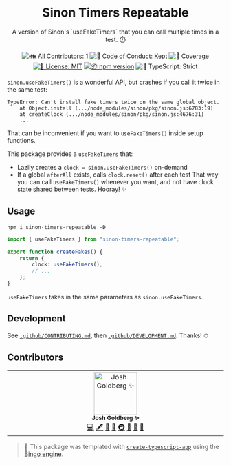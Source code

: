 <h1 align="center">Sinon Timers Repeatable</h1>

<p align="center">
	A version of Sinon's `useFakeTimers` that you can call multiple times in a test.
	⏱️
</p>

<p align="center">
	<!-- prettier-ignore-start -->
	<!-- ALL-CONTRIBUTORS-BADGE:START - Do not remove or modify this section -->
	<a href="#contributors" target="_blank"><img alt="👪 All Contributors: 1" src="https://img.shields.io/badge/%F0%9F%91%AA_all_contributors-1-21bb42.svg" /></a>
<!-- ALL-CONTRIBUTORS-BADGE:END -->
	<!-- prettier-ignore-end -->
	<a href="https://github.com/JoshuaKGoldberg/sinon-timers-repeatable/blob/main/.github/CODE_OF_CONDUCT.md" target="_blank"><img alt="🤝 Code of Conduct: Kept" src="https://img.shields.io/badge/%F0%9F%A4%9D_code_of_conduct-kept-21bb42" /></a>
	<a href="https://codecov.io/gh/JoshuaKGoldberg/sinon-timers-repeatable" target="_blank"><img alt="🧪 Coverage" src="https://img.shields.io/codecov/c/github/JoshuaKGoldberg/sinon-timers-repeatable?label=%F0%9F%A7%AA%20coverage" /></a>
	<a href="https://github.com/JoshuaKGoldberg/sinon-timers-repeatable/blob/main/LICENSE.md" target="_blank"><img alt="📝 License: MIT" src="https://img.shields.io/badge/%F0%9F%93%9D_license-MIT-21bb42.svg" /></a>
	<a href="http://npmjs.com/package/sinon-timers-repeatable" target="_blank"><img alt="📦 npm version" src="https://img.shields.io/npm/v/sinon-timers-repeatable?color=21bb42&label=%F0%9F%93%A6%20npm" /></a>
	<img alt="💪 TypeScript: Strict" src="https://img.shields.io/badge/%F0%9F%92%AA_typescript-strict-21bb42.svg" />
</p>

`sinon.useFakeTimers()` is a wonderful API, but crashes if you call it twice in the same test:

```plaintext
TypeError: Can't install fake timers twice on the same global object.
    at Object.install (.../node_modules/sinon/pkg/sinon.js:6783:19)
    at createClock (.../node_modules/sinon/pkg/sinon.js:4676:31)
    ...
```

That can be inconvenient if you want to `useFakeTimers()` inside setup functions.

This package provides a `useFakeTimers` that:

- Lazily creates a `clock = sinon.useFakeTimers()` on-demand
- If a global `afterAll` exists, calls `clock.reset()` after each test
  That way you can call `useFakeTimers()` whenever you want, and not have clock state shared between tests.
  Hooray! ✨

## Usage

```shell
npm i sinon-timers-repeatable -D
```

```ts
import { useFakeTimers } from "sinon-timers-repeatable";

export function createFakes() {
	return {
		clock: useFakeTimers(),
		// ...
	};
}
```

`useFakeTimers` takes in the same parameters as `sinon.useFakeTimers`.

## Development

See [`.github/CONTRIBUTING.md`](./.github/CONTRIBUTING.md), then [`.github/DEVELOPMENT.md`](./.github/DEVELOPMENT.md).
Thanks! ⏱

## Contributors

<!-- spellchecker: disable -->
<!-- ALL-CONTRIBUTORS-LIST:START - Do not remove or modify this section -->
<!-- prettier-ignore-start -->
<!-- markdownlint-disable -->
<table>
  <tbody>
    <tr>
      <td align="center" valign="top" width="14.28%"><a href="http://www.joshuakgoldberg.com"><img src="https://avatars.githubusercontent.com/u/3335181?v=4?s=100" width="100px;" alt="Josh Goldberg ✨"/><br /><sub><b>Josh Goldberg ✨</b></sub></a><br /><a href="https://github.com/JoshuaKGoldberg/sinon-timers-repeatable/commits?author=JoshuaKGoldberg" title="Code">💻</a> <a href="#content-JoshuaKGoldberg" title="Content">🖋</a> <a href="https://github.com/JoshuaKGoldberg/sinon-timers-repeatable/commits?author=JoshuaKGoldberg" title="Documentation">📖</a> <a href="#ideas-JoshuaKGoldberg" title="Ideas, Planning, & Feedback">🤔</a> <a href="#infra-JoshuaKGoldberg" title="Infrastructure (Hosting, Build-Tools, etc)">🚇</a> <a href="#maintenance-JoshuaKGoldberg" title="Maintenance">🚧</a> <a href="#projectManagement-JoshuaKGoldberg" title="Project Management">📆</a> <a href="#tool-JoshuaKGoldberg" title="Tools">🔧</a></td>
    </tr>
  </tbody>
</table>

<!-- markdownlint-restore -->
<!-- prettier-ignore-end -->

<!-- ALL-CONTRIBUTORS-LIST:END -->
<!-- spellchecker: enable -->

> 💝 This package was templated with [`create-typescript-app`](https://github.com/JoshuaKGoldberg/create-typescript-app) using the [Bingo engine](https://create.bingo).
